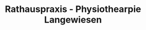 ---
title: "Rathauspraxis - Physiothearpie Langewiesen"
url: /ilmenau/rathauspraxis-physiothearpie-langewiesen/
shop: Massage
---